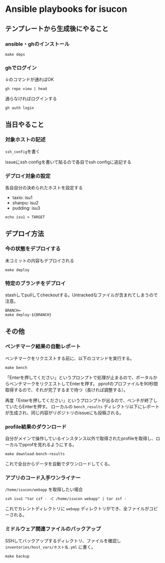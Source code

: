 # Ansible playbooks for isucon

## テンプレートから生成後にやること

### ansible・ghのインストール

```
make deps
```

### ghでログイン

↓のコマンドが通ればOK

```
gh repo view | head
```

通らなければログインする

```
gh auth login
```

## 当日やること

### 対象ホストの記述

`ssh_config`を書く

issueにssh configを書いて貼るので各自でssh configに追記する

### デプロイ対象の設定

各自自分の決められたホストを設定する

- taxio: isu1
- shanpu: isu2
- pudding: isu3

```
echo isu1 > TARGET
```

## デプロイ方法

### 今の状態をデプロイする

未コミットの内容もデプロイされる

```
make deploy
```

### 特定のブランチをデプロイ

stashしてpullしてcheckoutする。Untrackedなファイルが含まれてしまうので注意。

```
BRANCH=
make deploy-${BRANCH}
```

## その他

### ベンチマーク結果の自動レポート

ベンチマークをリクエストする前に、以下のコマンドを実行する。

```
make bench
```

「Enterを押してください」というプロンプトで処理が止まるので、ポータルからベンチマークをリクエストしてEnterを押す。
pprofのプロファイルを90秒間取得するので、それが完了するまで待つ（長ければ調整する）。

再度「Enterを押してください」というプロンプトが出るので、ベンチが終了していたらEnterを押す。
ローカルの `bench_results` ディレクトリ以下にレポートが生成され、同じ内容がリポジトリのissueにも投稿される。

### profile結果のダウンロード

自分がメインで操作しているインスタンス以外で取得されたprofileを取得し、ローカルでpprofを見れるようにする。

```
make download-bench-results
```

これで全台からデータを自動でダウンロードしてくる。

### アプリのコード入手ワンライナー

`/home/isucon/webapp` を取得したい場合

```
ssh isu1 "tar czf - -C /home/isucon webapp" | tar zxf -
```

これでカレントディレクトリに `webapp` ディレクトリができ、全ファイルがコピーされる。

### ミドルウェア関連ファイルのバックアップ

SSHしてバックアップするディレクトリ、ファイルを確認し `inventories/host_vars/ホスト名.yml` に書く。

```
make backup
```


